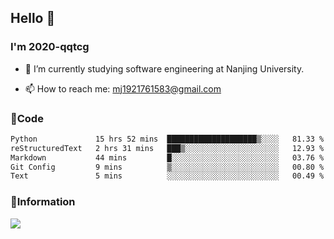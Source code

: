 ## Hello 👋


### I'm 2020-qqtcg

- 🔭 I’m currently studying software engineering at Nanjing University. 
<!-- - 🌱 I’m currently learning MLsys and -->
<!-- - 👯 I’m looking to collaborate on ... -->
<!-- - 🤔 I’m looking for help with ... -->
<!-- - 💬 Ask me about ... -->
- 📫 How to reach me: mj1921761583@gmail.com
<!-- - 😄 Pronouns: ... -->
<!-- - ⚡ Fun fact: ... -->

### 🌱Code
<!--START_SECTION:waka-->

```txt
Python             15 hrs 52 mins  ████████████████████▒░░░░   81.33 %
reStructuredText   2 hrs 31 mins   ███▒░░░░░░░░░░░░░░░░░░░░░   12.93 %
Markdown           44 mins         █░░░░░░░░░░░░░░░░░░░░░░░░   03.76 %
Git Config         9 mins          ▒░░░░░░░░░░░░░░░░░░░░░░░░   00.80 %
Text               5 mins          ░░░░░░░░░░░░░░░░░░░░░░░░░   00.49 %
```

<!--END_SECTION:waka-->

### 💬Information
![](https://github-readme-stats.vercel.app/api?username=2020-qqtcg&theme=buefy&hide_border=false)


<!-- <div align="center"> <img src="https://github-readme-activity-graph.vercel.app/graph?username=2020-qqtcg&theme=minimal" /> </div> -->


